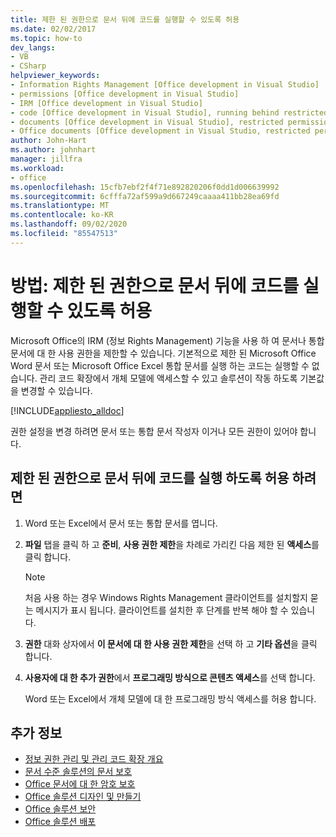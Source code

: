 ```yaml
---
title: 제한 된 권한으로 문서 뒤에 코드를 실행할 수 있도록 허용
ms.date: 02/02/2017
ms.topic: how-to
dev_langs:
- VB
- CSharp
helpviewer_keywords:
- Information Rights Management [Office development in Visual Studio]
- permissions [Office development in Visual Studio]
- IRM [Office development in Visual Studio]
- code [Office development in Visual Studio], running behind restricted documents
- documents [Office development in Visual Studio], restricted permissions
- Office documents [Office development in Visual Studio, restricted permissions
author: John-Hart
ms.author: johnhart
manager: jillfra
ms.workload:
- office
ms.openlocfilehash: 15cfb7ebf2f4f71e892820206f0dd1d006639992
ms.sourcegitcommit: 6cfffa72af599a9d667249caaaa411bb28ea69fd
ms.translationtype: MT
ms.contentlocale: ko-KR
ms.lasthandoff: 09/02/2020
ms.locfileid: "85547513"
---
```

# <a name="how-to-permit-code-to-run-behind-documents-with-restricted-permissions"></a>방법: 제한 된 권한으로 문서 뒤에 코드를 실행할 수 있도록 허용
  Microsoft Office의 IRM (정보 Rights Management) 기능을 사용 하 여 문서나 통합 문서에 대 한 사용 권한을 제한할 수 있습니다. 기본적으로 제한 된 Microsoft Office Word 문서 또는 Microsoft Office Excel 통합 문서를 실행 하는 코드는 실행할 수 없습니다. 관리 코드 확장에서 개체 모델에 액세스할 수 있고 솔루션이 작동 하도록 기본값을 변경할 수 있습니다.

 [!INCLUDE[appliesto_alldoc](../vsto/includes/appliesto-alldoc-md.md)]

 권한 설정을 변경 하려면 문서 또는 통합 문서 작성자 이거나 모든 권한이 있어야 합니다.

## <a name="to-permit-code-to-run-behind-documents-with-restricted-permissions"></a>제한 된 권한으로 문서 뒤에 코드를 실행 하도록 허용 하려면

1. Word 또는 Excel에서 문서 또는 통합 문서를 엽니다.

2. **파일** 탭을 클릭 하 고 **준비**, **사용 권한 제한**을 차례로 가리킨 다음 제한 된 **액세스**를 클릭 합니다.

   > [!NOTE]
   > 처음 사용 하는 경우 Windows Rights Management 클라이언트를 설치할지 묻는 메시지가 표시 됩니다. 클라이언트를 설치한 후 단계를 반복 해야 할 수 있습니다.

3. **권한** 대화 상자에서 **이 문서에 대 한 사용 권한 제한**을 선택 하 고 **기타 옵션**을 클릭 합니다.

4. **사용자에 대 한 추가 권한**에서 **프로그래밍 방식으로 콘텐츠 액세스**를 선택 합니다.

   Word 또는 Excel에서 개체 모델에 대 한 프로그래밍 방식 액세스를 허용 합니다.

## <a name="see-also"></a>추가 정보
- [정보 권한 관리 및 관리 코드 확장 개요](../vsto/information-rights-management-and-managed-code-extensions-overview.md)
- [문서 수준 솔루션의 문서 보호](../vsto/document-protection-in-document-level-solutions.md)
- [Office 문서에 대 한 암호 보호](../vsto/password-protection-on-office-documents.md)
- [Office 솔루션 디자인 및 만들기](../vsto/designing-and-creating-office-solutions.md)
- [Office 솔루션 보안](../vsto/securing-office-solutions.md)
- [Office 솔루션 배포](../vsto/deploying-an-office-solution.md)
